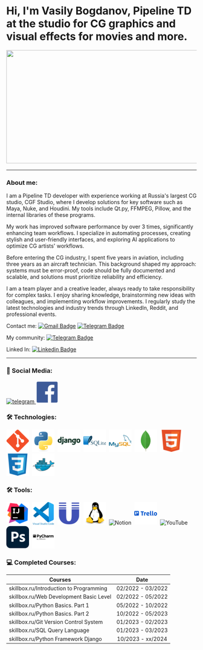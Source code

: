 <br clear="both">

# Hi, I'm Vasily Bogdanov, Pipeline TD at the studio for CG graphics and visual effects for movies and more.

<div align="center">
  <img height="300" width="600" src="https://user-images.githubusercontent.com/74038190/225813708-98b745f2-7d22-48cf-9150-083f1b00d6c9.gif"  />
</div>

---

### About me:
I am a Pipeline TD developer with experience working at Russia's largest CG studio, CGF Studio, where I develop solutions for key software such as Maya, Nuke, and Houdini. 
My tools include Qt.py, FFMPEG, Pillow, and the internal libraries of these programs.

My work has improved software performance by over 3 times, significantly enhancing team workflows. 
I specialize in automating processes, creating stylish and user-friendly interfaces, and exploring AI applications to optimize CG artists' workflows.

Before entering the CG industry, I spent five years in aviation, including three years as an aircraft technician. 
This background shaped my approach: systems must be error-proof, code should be fully documented and scalable, and solutions must prioritize reliability and efficiency.

I am a team player and a creative leader, always ready to take responsibility for complex tasks. 
I enjoy sharing knowledge, brainstorming new ideas with colleagues, and implementing workflow improvements. 
I regularly study the latest technologies and industry trends through LinkedIn, Reddit, and professional events.

Contact me: [![Gmail Badge](https://img.shields.io/badge/-Gmail-red?style=flat&logo=Gmail&logoColor=white)](mailto:realbogdanov@gmail.com) [![Telegram Badge](https://img.shields.io/badge/-Telegram-blue?style=flat&logo=Telegram&logoColor=white)](https://t.me/realbogdanov)

My community: [![Telegram Badge](https://img.shields.io/badge/-CG_blog-blue?style=flat&logo=Telegram&logoColor=white)](https://t.me/cgb_official)

Linked In: [![Linkedin Badge](https://img.shields.io/badge/linked-in-369?style=flat-square&logo=linkedin&logoColor=white&color=blue)]([https://www.linkedin.com/in/vasilii-bogdanov-887714268])

---

### 🤝 Social Media:

<div id="badges">
  <a href="https://t.me/realbogdanov" target="_blank">
    <img src="https://cdn-icons-png.flaticon.com/512/2111/2111646.png" width="60" height="60" alt="telegram" />
  </a>
  <a href="https://www.facebook.com/yukozar" target="_blank">
    <img src="https://github.com/devicons/devicon/blob/master/icons/facebook/facebook-original.svg" width="60" height="60" alt="facebook" />
  </a>
</div>

###

### 🛠 Technologies:

<div>
  <img src="https://github.com/devicons/devicon/blob/master/icons/git/git-original.svg" title="git" alt="git" width="60" height="60"/>&nbsp
  <img src="https://github.com/devicons/devicon/blob/master/icons/python/python-original.svg" title="python" alt="python" width="60" height="60"/>&nbsp
  <img src="https://github.com/devicons/devicon/blob/master/icons/django/django-plain-wordmark.svg" title="django" alt="django" width="60" height="60"/>&nbsp
  <img src="https://github.com/devicons/devicon/blob/master/icons/sqlite/sqlite-original-wordmark.svg" title="sqlite" alt="sqlite" width="60" height="60"/>&nbsp
  <img src="https://github.com/devicons/devicon/blob/master/icons/mysql/mysql-original-wordmark.svg" title="mysql" alt="mysql" width="60" height="60"/>&nbsp
  <img src="https://github.com/devicons/devicon/blob/master/icons/mongodb/mongodb-original.svg" title="mongodb" alt="mongodb" width="60" height="60"/>&nbsp
  <img src="https://github.com/devicons/devicon/blob/master/icons/html5/html5-original.svg" title="html5" alt="html5" width="60" height="60"/>&nbsp
  <img src="https://github.com/devicons/devicon/blob/master/icons/css3/css3-original.svg" title="css" alt="css" width="60" height="60"/>&nbsp
  <img src="https://github.com/devicons/devicon/blob/master/icons/docker/docker-original.svg" title="docker" alt="docker" width="60" height="60"/>&nbsp
</div>


### 🛠 Tools:

<div>
  <img src="https://github.com/devicons/devicon/blob/master/icons/intellij/intellij-original.svg" title="intellij" alt="intellij" width="60" height="60"/>&nbsp;
  <img src="https://github.com/devicons/devicon/blob/master/icons/vscode/vscode-original-wordmark.svg" title="vscode" alt="vscode" width="60" height="60"/>&nbsp;
  <img src="https://github.com/devicons/devicon/blob/master/icons/unix/unix-original.svg" title="unix" alt="unix" width="60" height="60"/>&nbsp;
  <img src="https://github.com/devicons/devicon/blob/master/icons/linux/linux-original.svg" title="linux" alt="linux" width="60" height="60"/>&nbsp;
  <img src="https://upload.wikimedia.org/wikipedia/commons/e/e9/Notion-logo.svg" title="Notion" alt="Notion" width="60" height="60"/>&nbsp;
  <img src="https://github.com/devicons/devicon/blob/master/icons/trello/trello-plain-wordmark.svg" title="trello" alt="trello" width="60" height="60"/>&nbsp;
  <img src="https://upload.wikimedia.org/wikipedia/commons/9/9e/YouTube_Logo_%282013-2017%29.svg" title="YouTube" alt="YouTube" width="60" height="60"/>&nbsp;
  <img src="https://github.com/devicons/devicon/blob/master/icons/photoshop/photoshop-plain.svg" title="photoshop" alt="photoshop" width="60" height="60"/>&nbsp;
  <img src="https://github.com/devicons/devicon/blob/master/icons/pycharm/pycharm-original-wordmark.svg" title="pycharm" alt="pycharm" width="60" height="60"/>&nbsp;
</div>


### 💻 Completed Courses:

| Courses                                                       | Date              |
| --------------------------------------------------------------| :---------------: |
| skillbox.ru/Introduction to Programming                       | 02/2022 - 03/2022 |
| skillbox.ru/Web Development Basic Level                       | 02/2022 - 05/2022 |
| skillbox.ru/Python Basics. Part 1                              | 05/2022 - 10/2022 |
| skillbox.ru/Python Basics. Part 2                              | 10/2022 - 05/2023 |
| skillbox.ru/Git Version Control System                         | 01/2023 - 02/2023 |
| skillbox.ru/SQL Query Language                                 | 01/2023 - 03/2023 |
| skillbox.ru/Python Framework Django                            | 10/2023 - xx/2024 |

